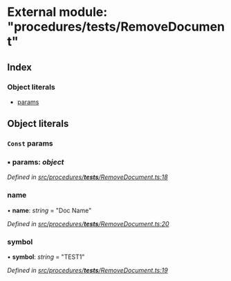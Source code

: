 # External module: "procedures/**tests**/RemoveDocument"

## Index

### Object literals

- [params](_procedures___tests___removedocument_.md#const-params)

## Object literals

### `Const` params

### ▪ **params**: _object_

_Defined in [src/procedures/**tests**/RemoveDocument.ts:18](https://github.com/PolymathNetwork/polymath-sdk/blob/660aba8/src/procedures/__tests__/RemoveDocument.ts#L18)_

### name

• **name**: _string_ = "Doc Name"

_Defined in [src/procedures/**tests**/RemoveDocument.ts:20](https://github.com/PolymathNetwork/polymath-sdk/blob/660aba8/src/procedures/__tests__/RemoveDocument.ts#L20)_

### symbol

• **symbol**: _string_ = "TEST1"

_Defined in [src/procedures/**tests**/RemoveDocument.ts:19](https://github.com/PolymathNetwork/polymath-sdk/blob/660aba8/src/procedures/__tests__/RemoveDocument.ts#L19)_
